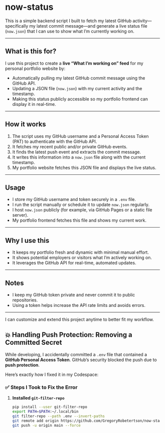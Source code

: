 # now-status

This is a simple backend script I built to fetch my latest GitHub activity—specifically my latest commit message—and generate a live status file (`now.json`) that I can use to show what I’m currently working on.

---

## What is this for?

I use this project to create a **live “What I’m working on” feed** for my personal portfolio website by:

- Automatically pulling my latest GitHub commit message using the GitHub API.
- Updating a JSON file (`now.json`) with my current activity and the timestamp.
- Making this status publicly accessible so my portfolio frontend can display it in real-time.

---

## How it works

1. The script uses my GitHub username and a Personal Access Token (PAT) to authenticate with the GitHub API.
2. It fetches my recent public and/or private GitHub events.
3. It finds the latest push event and extracts the commit message.
4. It writes this information into a `now.json` file along with the current timestamp.
5. My portfolio website fetches this JSON file and displays the live status.

---

## Usage

- I store my GitHub username and token securely in a `.env` file.
- I run the script manually or schedule it to update `now.json` regularly.
- I host `now.json` publicly (for example, via GitHub Pages or a static file server).
- My portfolio frontend fetches this file and shows my current work.

---

## Why I use this

- It keeps my portfolio fresh and dynamic with minimal manual effort.
- It shows potential employers or visitors what I’m actively working on.
- It leverages the GitHub API for real-time, automated updates.

---

## Notes

- I keep my GitHub token private and never commit it to public repositories.
- Using a token helps increase the API rate limits and avoids errors.

---

I can customize and extend this project anytime to better fit my workflow.

## 💥 Handling Push Protection: Removing a Committed Secret

While developing, I accidentally committed a `.env` file that contained a **GitHub Personal Access Token**. GitHub’s security blocked the push due to **push protection**.

Here’s exactly how I fixed it in my Codespace:

### ✅ Steps I Took to Fix the Error

1. **Installed `git-filter-repo`**

   ```bash
   pip install --user git-filter-repo
   export PATH=$PATH:~/.local/bin
   git filter-repo --path .env --invert-paths
   git remote add origin https://github.com/GregoryRobetertson/now-status.git
   git push -u origin main --force


   ```
